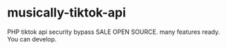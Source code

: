 # musically-tiktok-api
PHP tiktok api security bypass SALE OPEN SOURCE. many features ready. You can develop.

